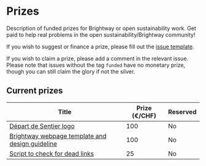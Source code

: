 # Prizes
Description of funded prizes for Brightway or open sustainability work. Get paid to help real problems in the open sustainability/Brightway community!

If you wish to suggest or finance a prize, please fill out the [issue template](https://github.com/Depart-de-Sentier/Prizes/issues/new/choose).

If you wish to claim a prize, please add a comment in the relevant issue. Please note that issues without the tag `funded` have no monetary prize, though you can still claim the glory if not the silver.

## Current prizes

| Title | Prize (€/CHF) | Reserved |
| --- | --- | --- |
| [Départ de Sentier logo](https://github.com/Depart-de-Sentier/Prizes/issues/5) | 100 | No |
| [Brightway webpage template and design guideline](https://github.com/Depart-de-Sentier/Prizes/issues/3) | 100 | No |
| [Script to check for dead links](https://github.com/Depart-de-Sentier/Prizes/issues/4) | 25 | No |
